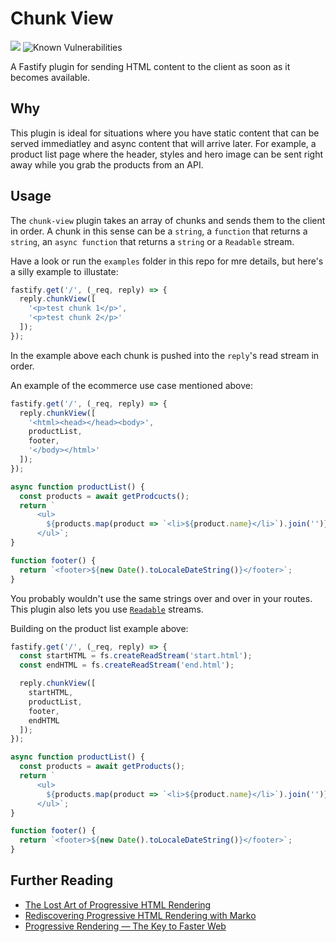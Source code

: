 # Chunk View

<a href="https://github.com/grommett/fastify-chunk-view/actions/workflows/ci.yaml"><img src="https://github.com/grommett/fastify-chunk-view/workflows/CI/badge.svg" /></a>
![Known Vulnerabilities](https://snyk.io/test/github/grommett/fastify-chunk-view/badge.svg)



A Fastify plugin for sending HTML content to the client as soon as it becomes available.

## Why

This plugin is ideal for situations where you have static content that can be served immediatley and async content that will arrive later. For example, a product list page where the header, styles and hero image can be sent right away while you grab the products from an API.

## Usage

The `chunk-view` plugin takes an array of chunks and sends them to the client in order. A chunk in this sense can be a `string`, a `function` that returns a `string`, an `async function` that returns a `string` or a `Readable` stream.

Have a look or run the `examples` folder in this repo for mre details, but here's a silly example to illustate:

```js
fastify.get('/', (_req, reply) => {
  reply.chunkView([
    '<p>test chunk 1</p>',
    '<p>test chunk 2</p>'
  ]);
});
```

In the example above each chunk is pushed into the `reply`'s read stream in order.

An example of the ecommerce use case mentioned above:

```js
fastify.get('/', (_req, reply) => {
  reply.chunkView([
    '<html><head></head><body>',
    productList,
    footer,
    '</body></html>'
  ]);
});

async function productList() {
  const products = await getProdcucts();
  return `
      <ul>
        ${products.map(product => `<li>${product.name}</li>`).join('')}
      </ul>`;
}

function footer() {
  return `<footer>${new Date().toLocaleDateString()}</footer>`;
}
```

You probably wouldn't use the same strings over and over in your routes. This plugin also lets you use [`Readable`](https://nodejs.org/api/stream.html#readable-streams) streams.

Building on the product list example above:

```js
fastify.get('/', (_req, reply) => {
  const startHTML = fs.createReadStream('start.html');
  const endHTML = fs.createReadStream('end.html');

  reply.chunkView([
    startHTML,
    productList,
    footer,
    endHTML
  ]);
});

async function productList() {
  const products = await getProducts();
  return `
      <ul>
        ${products.map(product => `<li>${product.name}</li>`).join('')}
      </ul>`;
}

function footer() {
  return `<footer>${new Date().toLocaleDateString()}</footer>`;
}
```

## Further Reading
- [The Lost Art of Progressive HTML Rendering](https://blog.codinghorror.com/the-lost-art-of-progressive-html-rendering/)
- [Rediscovering Progressive HTML Rendering with Marko](https://tech.ebayinc.com/engineering/async-fragments-rediscovering-progressive-html-rendering-with-marko/)
- [Progressive Rendering — The Key to Faster Web](https://medium.com/the-thinkmill/progressive-rendering-the-key-to-faster-web-ebfbbece41a4)

